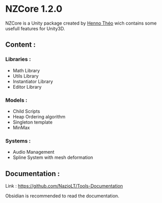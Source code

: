 # NZCore 1.2.0

NZCore is a Unity package created by [Henno Théo](https://github.com/NazioLT) wich contains some usefull features for Unity3D.

## Content :

### Libraries : 

* Math Library
* Utils Library
* Instantiator Library
* Editor Library

### Models : 

* Child Scripts
* Heap Ordering algorithm
* Singleton template
* MinMax

### Systems : 

* Audio Management
* Spline System with mesh deformation

## Documentation :

Link : https://github.com/NazioLT/Tools-Documentation


Obsidian is recommended to read the documentation.
